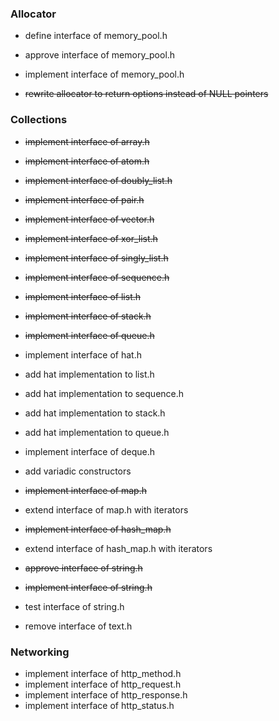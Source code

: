 ### Allocator

- define interface of memory_pool.h
- approve interface of memory_pool.h
- implement interface of memory_pool.h

- ~~rewrite allocator to return options instead of NULL pointers~~

### Collections 

- ~~implement interface of array.h~~
- ~~implement interface of atom.h~~
- ~~implement interface of doubly_list.h~~
- ~~implement interface of pair.h~~
- ~~implement interface of vector.h~~
- ~~implement interface of xor_list.h~~
- ~~implement interface of singly_list.h~~
- ~~implement interface of sequence.h~~
- ~~implement interface of list.h~~
- ~~implement interface of stack.h~~
- ~~implement interface of queue.h~~

- implement interface of hat.h
- add hat implementation to list.h
- add hat implementation to sequence.h
- add hat implementation to stack.h
- add hat implementation to queue.h
- implement interface of deque.h
- add variadic constructors

- ~~implement interface of map.h~~
- extend interface of map.h with iterators 
- ~~implement interface of hash_map.h~~
- extend interface of hash_map.h with iterators

- ~~approve interface of string.h~~
- ~~implement interface of string.h~~
- test interface of string.h

- remove interface of text.h

### Networking

- implement interface of http_method.h
- implement interface of http_request.h
- implement interface of http_response.h
- implement interface of http_status.h
